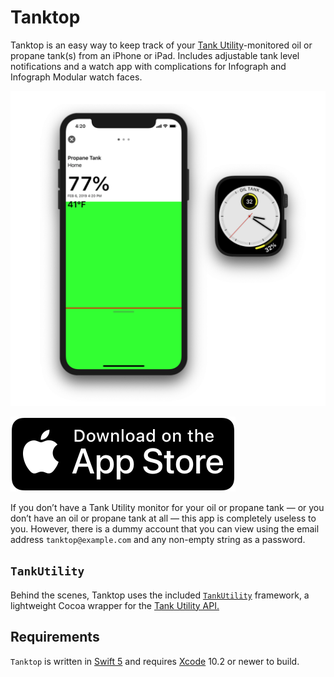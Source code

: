 # Tanktop

Tanktop is an easy way to keep track of your [Tank Utility](https://www.tankutility.com)-monitored oil or propane tank(s) from an iPhone or iPad. Includes adjustable tank level notifications and a watch app with complications for Infograph and Infograph Modular watch faces.

![](Tanktop.png)

[![Download on the App Store](../App.svg)](https://itunes.apple.com/app/id)

If you don’t have a Tank Utility monitor for your oil or propane tank — or you don’t have an oil or propane tank at all — this app is completely useless to you. However, there is a dummy account that you can view using the email address `tanktop@example.com` and any non-empty string as a password.

## `TankUtility`

Behind the scenes, Tanktop uses the included [`TankUtility`](../TankUtility) framework, a lightweight Cocoa wrapper for the [Tank Utility API.](http://apidocs.tankutility.com)

## Requirements

`Tanktop` is written in [Swift 5](https://docs.swift.org/swift-book) and requires [Xcode](https://developer.apple.com/xcode) 10.2 or newer to build.

